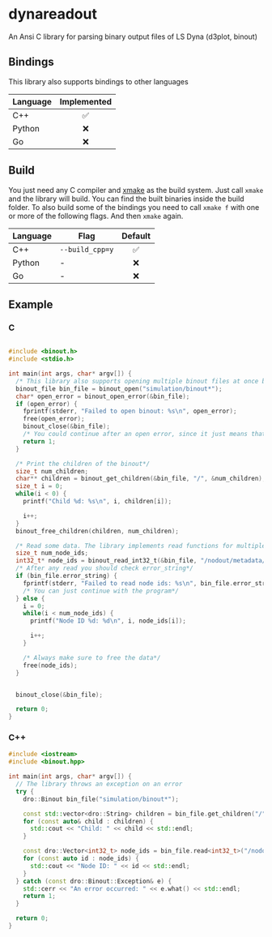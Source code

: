 # dynareadout

An Ansi C library for parsing binary output files of LS Dyna (d3plot, binout)

## Bindings

This library also supports bindings to other languages

| Language | Implemented |
| -------- | :---------: |
| C++      |      ✅      |
| Python   |      ❌      |
| Go       |      ❌      |

## Build

You just need any C compiler and [xmake](https://xmake.io) as the build system. Just call `xmake` and the library will build. You can find the built binaries inside the build folder. To also build some of the bindings you need to call `xmake f` with one or more of the following flags. And then `xmake` again.

| Language | Flag            | Default |
| -------- | --------------- | :-----: |
| C++      | `--build_cpp=y` |    ✅    |
| Python   | -               |    ❌    |
| Go       | -               |    ❌    |

## Example

### C

```c

#include <binout.h>
#include <stdio.h>

int main(int args, char* argv[]) {
  /* This library also supports opening multiple binout files at once by globing them*/
  binout_file bin_file = binout_open("simulation/binout*");
  char* open_error = binout_open_error(&bin_file);
  if (open_error) {
    fprintf(stderr, "Failed to open binout: %s\n", open_error);
    free(open_error);
    binout_close(&bin_file);
    /* You could continue after an open error, since it just means that one file failed to open, but in this example we quit*/
    return 1;
  }

  /* Print the children of the binout*/
  size_t num_children;
  char** children = binout_get_children(&bin_file, "/", &num_children);
  size_t i = 0;
  while(i < 0) {
    printf("Child %d: %s\n", i, children[i]);

    i++;
  }
  binout_free_children(children, num_children);

  /* Read some data. The library implements read functions for multiple types*/
  size_t num_node_ids;
  int32_t* node_ids = binout_read_int32_t(&bin_file, "/nodout/metadata/ids", &num_node_ids);
  /* After any read you should check error_string*/
  if (bin_file.error_string) {
    fprintf(stderr, "Failed to read node ids: %s\n", bin_file.error_string);
    /* You can just continue with the program*/
  } else {
    i = 0;
    while(i < num_node_ids) {
      printf("Node ID %d: %d\n", i, node_ids[i]);

      i++;
    }

    /* Always make sure to free the data*/
    free(node_ids);
  }


  binout_close(&bin_file);

  return 0;
}
```

### C++

```C++
#include <iostream>
#include <binout.hpp>

int main(int args, char* argv[]) {
  // The library throws an exception on an error
  try {
    dro::Binout bin_file("simulation/binout*");

    const std::vector<dro::String> children = bin_file.get_children("/");
    for (const auto& child : children) {
      std::cout << "Child: " << child << std::endl;
    }

    const dro::Vector<int32_t> node_ids = bin_file.read<int32_t>("/nodout/metadata/ids");
    for (const auto id : node_ids) {
      std::cout << "Node ID: " << id << std::endl;
    }
  } catch (const dro::Binout::Exception& e) {
    std::cerr << "An error occurred: " << e.what() << std::endl;
    return 1;
  }

  return 0;
}

```